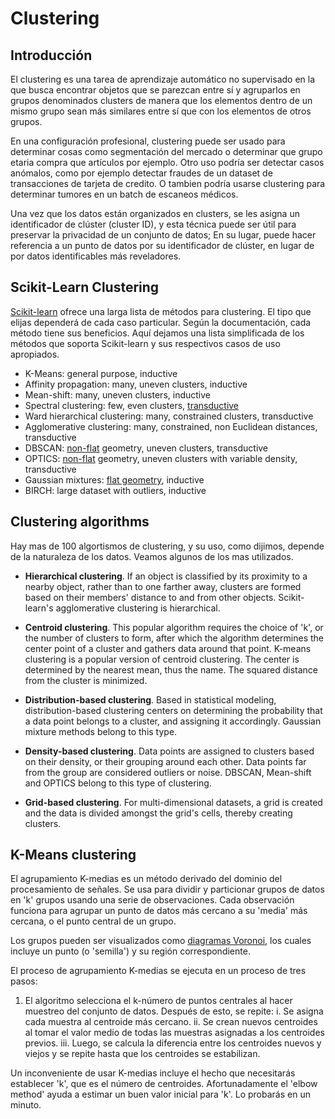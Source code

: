 # Clustering

## Introducción

El clustering es una tarea de aprendizaje automático no supervisado en la que busca encontrar objetos que se parezcan entre sí y agruparlos en grupos denominados clusters de manera que los elementos dentro de un mismo grupo sean más similares entre sí que con los elementos de otros grupos.

En una configuración profesional, clustering puede ser usado para determinar cosas como segmentación del mercado o determinar que grupo etaria compra que artículos por ejemplo. Otro uso podría ser detectar casos anómalos, como por ejemplo detectar fraudes de un dataset de transacciones de tarjeta de credito. O tambien podría usarse clustering para determinar tumores en un batch de escaneos médicos.

Una vez que los datos están organizados en clusters, se les asigna un identificador de clúster (cluster ID), y esta técnica puede ser útil para preservar la privacidad de un conjunto de datos; En su lugar, puede hacer referencia a un punto de datos por su identificador de clúster, en lugar de por datos identificables más reveladores.


## Scikit-Learn Clustering

[Scikit-learn](https://scikit-learn.org/stable/modules/clustering.html) ofrece una larga lista de métodos para clustering. El tipo que elijas dependerá de cada caso particular. Según la documentación, cada método tiene sus beneficios. Aquí dejamos una lista simplificada de los métodos que soporta Scikit-learn y sus respectivos casos de uso apropiados.

- K-Means:	general purpose, inductive
- Affinity propagation:	many, uneven clusters, inductive
- Mean-shift:	many, uneven clusters, inductive
- Spectral clustering:	few, even clusters, [transductive](https://en.wikipedia.org/wiki/Transduction_(machine_learning))
- Ward hierarchical clustering:	many, constrained clusters, transductive
- Agglomerative clustering:	many, constrained, non Euclidean distances, transductive
- DBSCAN:   [non-flat](https://datascience.stackexchange.com/questions/52260/terminology-flat-geometry-in-the-context-of-clustering) geometry, uneven clusters, transductive
- OPTICS:	[non-flat](https://datascience.stackexchange.com/questions/52260/terminology-flat-geometry-in-the-context-of-clustering) geometry, uneven clusters with variable density, transductive
- Gaussian mixtures:	[flat geometry](https://datascience.stackexchange.com/questions/52260/terminology-flat-geometry-in-the-context-of-clustering), inductive
- BIRCH:	large dataset with outliers, inductive


## Clustering algorithms

Hay mas de 100 algortismos de clustering, y su uso, como dijimos, depende de la naturaleza de los datos. Veamos algunos de los mas utilizados.

- **Hierarchical clustering**. If an object is classified by its proximity to a nearby object, rather than to one farther away, clusters are formed based on their members' distance to and from other objects. Scikit-learn's agglomerative clustering is hierarchical.

- **Centroid clustering**. This popular algorithm requires the choice of 'k', or the number of clusters to form, after which the algorithm determines the center point of a cluster and gathers data around that point. K-means clustering is a popular version of centroid clustering. The center is determined by the nearest mean, thus the name. The squared distance from the cluster is minimized.

- **Distribution-based clustering**. Based in statistical modeling, distribution-based clustering centers on determining the probability that a data point belongs to a cluster, and assigning it accordingly. Gaussian mixture methods belong to this type.

- **Density-based clustering**. Data points are assigned to clusters based on their density, or their grouping around each other. Data points far from the group are considered outliers or noise. DBSCAN, Mean-shift and OPTICS belong to this type of clustering.

- **Grid-based clustering**. For multi-dimensional datasets, a grid is created and the data is divided amongst the grid's cells, thereby creating clusters.


## K-Means clustering

El agrupamiento K-medias es un método derivado del dominio del procesamiento de señales. Se usa para dividir y particionar grupos de datos en 'k' grupos usando una serie de observaciones. Cada observación funciona para agrupar un punto de datos más cercano a su 'media' más cercana, o el punto central de un grupo.

Los grupos pueden ser visualizados como [diagramas Voronoi](https://en.wikipedia.org/wiki/Voronoi_diagram), los cuales incluye un punto (o 'semilla') y su región correspondiente.

El proceso de agrupamiento K-medias se ejecuta en un proceso de tres pasos:

1. El algoritmo selecciona el k-número de puntos centrales al hacer muestreo del conjunto de datos. Después de esto, se repite:
    i. Se asigna cada muestra al centroide más cercano.
    ii. Se crean nuevos centroides al tomar el valor medio de todas las muestras asignadas a los centroides previos.
    iii. Luego, se calcula la diferencia entre los centroides nuevos y viejos y se repite hasta que los centroides se estabilizan.

Un inconveniente de usar K-medias incluye el hecho que necesitarás establecer 'k', que es el número de centroides. Afortunadamente el 'elbow method' ayuda a estimar un buen valor inicial para 'k'. Lo probarás en un minuto.




